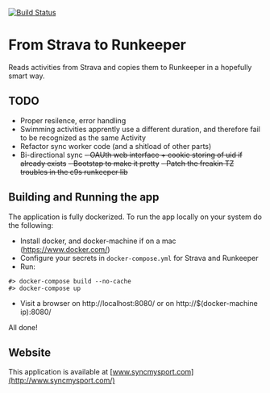 [![Build Status](https://travis-ci.org/svdberg/syncmysport-runkeeper.svg?branch=master)](https://travis-ci.org/svdberg/syncmysport-runkeeper)

From Strava to Runkeeper
========================

Reads activities from Strava and copies them to Runkeeper in a hopefully smart way.


TODO
----

- Proper resilence, error handling
- Swimming activities apprently use a different duration, and therefore fail to be recognized as the same Activity
- Refactor sync worker code (and a shitload of other parts)
- Bi-directional sync
~~- OAUth web interface + cookie storing of uid if already exists~~
~~- Bootstap to make it pretty~~
~~- Patch the freakin TZ troubles in the c9s runkeeper lib~~

Building and Running the app
----------------------------

The application is fully dockerized. To run the app locally on your system do the following:

- Install docker, and docker-machine if on a mac (https://www.docker.com/)
- Configure your secrets in `docker-compose.yml` for Strava and Runkeeper
- Run:
```shell
#> docker-compose build --no-cache
#> docker-compose up
```
- Visit a browser on http://localhost:8080/ or on http://$(docker-machine ip):8080/

All done!

Website
-------

This application is available at [www.syncmysport.com](http://www.syncmysport.com/)
